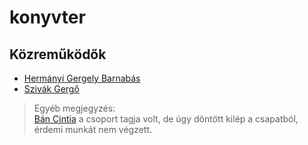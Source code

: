 # konyvter

## Közreműködők

* [Hermányi Gergely Barnabás](https://github.com/TheRealGerriii)
* [Szivák Gergő](https://github.com/Gergosz-2000)

>Egyéb megjegyzés: <br /> [Bán Cintia](https://github.com/bncinti) a csoport tagja volt, de úgy döntött kilép a csapatból, érdemi munkát nem végzett.
